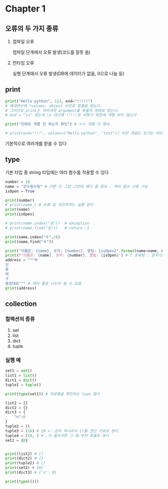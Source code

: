 # Chapter 1

## 오류의 두 가지 종류
1. 컴파일 오류

    컴파일 단계에서 오류 발생(코드를 잘못 씀)

2. 런타임 오류

    실행 단계에서 오류 발생(DB에 데이터가 없음, 0으로 나눔 등)

## print
```python
print("Hello python", 123, end="!!!!!")
# 매개변수에 *values: object 이므로 튜플을 받는다.
# 그러므로 print는 여러개의 argument를 튜플의 형태로 받는다.
# end = "\n" 였는데 \n 대신에 !!!!!로 바꿨기 때문에 개행 하지 않는다

print("진짜로 개행 안 하는지 확인") # ㅇㅇ 개행 안 했네

# print(end="!!!", values=("Hello python", "test")) 이런 개념도 있기는 하다
```

기본적으로 여러개를 받을 수 있다

## type

기본 타입 중 string 타입에는 여러 함수를 적용할 수 있다
```python
number = 10
name = "강수림수림" # 다른 건 그냥 그런데 얘가 좀 중요 : 여러 함수 사용 가능
isOpen = True

print(number)
# print(name_) # 오류 앞 라인까지는 실행 된다
print(name)
print(isOpen)

# print(name.index("숭"))  # exception
# print(name.find("숭"))   # return -1

print(name.index("수",2))
print(name.find("수"))

print("이름은: {name}, 숫자: {number}, 열림: {isOpen}".format(name=name, number=number, isOpen=isOpen))
print(f"이름은: {name}, 숫자: {number}, 열림: {isOpen}") # f 포매팅 : 정처기에 나온 적 있음, 여기서는 변수를 넣었지만 함수 등도 사용 가능
address = """부
산
동
래
구
중앙대로""" # 여러 줄로 나누어 쓸 수 있음
print(address)


```

## collection

### 컬렉션의 종류

1. set
2. list
3. dict
4. tuple

### 실행 예
```python
set1 = set()
list1 = list()
dict1 = dict()
tuple1 = tuple()

print(type(set1)) # 자료형을 확인하는 type 함수

list2 = []
dict2 = {}
dict3 = {
    "n":0
}
tuple2 = ()
tuple3 = (10) # 10 <- 값이 하나라서 ()를 연산 기호로 본다
tuple4 = (10, ) # ,가 들어가면 그 때 부터 튜플로 본다
set2 = {0}


print(list2) # []
print(dict2) # {}
print(tuple2) # ()
print(set2) # {0}
print(dict3) # {'n': 0}

print(type(()))
```